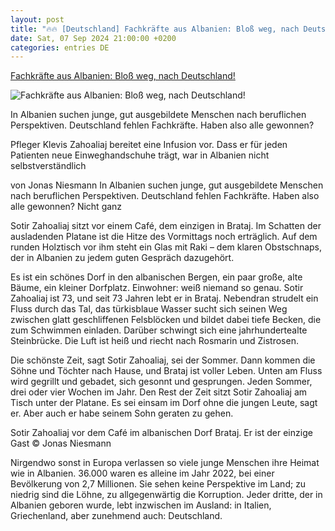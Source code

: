 ```yaml
---
layout: post
title: "🔥🔥 [Deutschland] Fachkräfte aus Albanien: Bloß weg, nach Deutschland!"
date: Sat, 07 Sep 2024 21:00:00 +0200
categories: entries DE
---
```

[Fachkräfte aus Albanien: Bloß weg, nach Deutschland!](https://www.capital.de/karriere/fachkraefte-aus-albanien--bloss-weg--nach-deutschland--35039112.html)

![Fachkräfte aus Albanien: Bloß weg, nach Deutschland!](https://image.capital.de/35039116/t/FI/v3/w1440/r1.7778/-/albanien-braindrain-klevis-3.jpg)

In Albanien suchen junge, gut ausgebildete Menschen nach beruflichen Perspektiven. Deutschland fehlen Fachkräfte. Haben also alle gewonnen?

Pfleger Klevis Zahoaliaj bereitet eine Infusion vor. Dass er für jeden Patienten neue Einweghandschuhe trägt, war in Albanien nicht selbstverständlich

von Jonas Niesmann In Albanien suchen junge, gut ausgebildete Menschen nach beruflichen Perspektiven. Deutschland fehlen Fachkräfte. Haben also alle gewonnen? Nicht ganz

Sotir Zahoaliaj sitzt vor einem Café, dem einzigen in Brataj. Im Schatten der ausladenden Platane ist die Hitze des Vormittags noch erträglich. Auf dem runden Holztisch vor ihm steht ein Glas mit Raki – dem klaren Obstschnaps, der in Albanien zu jedem guten Gespräch dazugehört.

Es ist ein schönes Dorf in den albanischen Bergen, ein paar große, alte Bäume, ein kleiner Dorfplatz. Einwohner: weiß niemand so genau. Sotir Zahoaliaj ist 73, und seit 73 Jahren lebt er in Brataj. Nebendran strudelt ein Fluss durch das Tal, das türkisblaue Wasser sucht sich seinen Weg zwischen glatt geschliffenen Felsblöcken und bildet dabei tiefe Becken, die zum Schwimmen einladen. Darüber schwingt sich eine jahrhundertealte Steinbrücke. Die Luft ist heiß und riecht nach Rosmarin und Zistrosen.

Die schönste Zeit, sagt Sotir Zahoaliaj, sei der Sommer. Dann kommen die Söhne und Töchter nach Hause, und Brataj ist voller Leben. Unten am Fluss wird gegrillt und gebadet, sich gesonnt und gesprungen. Jeden Sommer, drei oder vier Wochen im Jahr. Den Rest der Zeit sitzt Sotir Zahoaliaj am Tisch unter der Platane. Es sei einsam im Dorf ohne die jungen Leute, sagt er. Aber auch er habe seinem Sohn geraten zu gehen.

Sotir Zahoaliaj vor dem Café im albanischen Dorf Brataj. Er ist der einzige Gast © Jonas Niesmann

Nirgendwo sonst in Europa verlassen so viele junge Menschen ihre Heimat wie in Albanien. 36.000 waren es alleine im Jahr 2022, bei einer Bevölkerung von 2,7 Millionen. Sie sehen keine Perspektive im Land; zu niedrig sind die Löhne, zu allgegenwärtig die Korruption. Jeder dritte, der in Albanien geboren wurde, lebt inzwischen im Ausland: in Italien, Griechenland, aber zunehmend auch: Deutschland.

